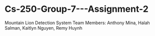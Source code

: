 # Cs-250-Group-7---Assignment-2
Mountain Lion Detection System
Team Members: Anthony Mina, Halah Salman, Kaitlyn Nguyen, Remy Huynh

